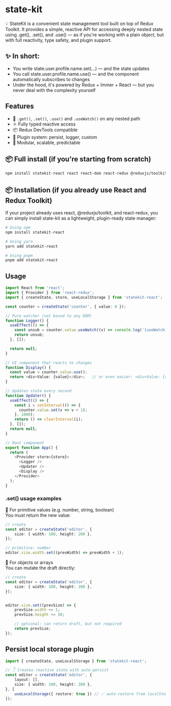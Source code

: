 # state-kit

💡 StateKit is a convenient state management tool built on top of Redux Toolkit.
It provides a simple, reactive API for accessing deeply nested state using .get(), .set(), and .use() —
as if you're working with a plain object, but with full reactivity, type safety, and plugin support.


## ✨ In short:
* You write state.user.profile.name.set(...) — and the state updates  
* You call state.user.profile.name.use() — and the component automatically subscribes to changes  
* Under the hood, it's powered by Redux + Immer + React — but you never deal with the complexity yourself


## Features
- 🔁 `.get()`, `.set()`, `.use()` and `.useWatch()` on any nested path
- ⚛️ Fully typed reactive access
- 📦 Redux DevTools compatible
- 🔌 Plugin system: persist, logger, custom
- 🧩 Modular, scalable, predictable



## 📦 Full install (if you're starting from scratch)

```bash
npm install statekit-react react react-dom react-redux @reduxjs/toolkit
```

## 📦 Installation (if you already use React and Redux Toolkit) 
If your project already uses react, @reduxjs/toolkit, and react-redux, you can simply install state-kit as a lightweight, plugin-ready state manager:

```bash
# Using npm
npm install statekit-react

# Using yarn
yarn add statekit-react

# Using pnpm
pnpm add statekit-react
```

## Usage

```ts
import React from 'react';
import { Provider } from 'react-redux';
import { createState, store, useLocalStorage } from 'statekit-react';

const counter = createState('counter', { value: 0 });

// Pure watcher (not bound to any DOM)
function Logger() {
  useEffect(() => {
    const unsub = counter.value.useWatch((v) => console.log('[useWatch] value changed:', v));
    return unsub;
  }, []);

  return null;
}

// UI component that reacts to changes
function Display() {
  const value = counter.value.use();
  return <div>Value: {value}</div>;   // or even easier: <div>Value: {counter.value.use()}</div>
}

// Updates state every second
function Updater() {
  useEffect(() => {
    const i = setInterval(() => {
      counter.value.set(v => v + 1);
    }, 1000);
    return () => clearInterval(i);
  }, []);
  return null;
}

// Root component
export function App() {
  return (
    <Provider store={store}>
      <Logger />
      <Updater />
      <Display />
    </Provider>
  );
}

```

### .set() usage examples
🔢 For primitive values (e.g. number, string, boolean)  
You must return the new value:
```ts
// create
const editor = createState('editor', {
    size: { width: 100, height: 200 },
});

// primitive: number
editor.size.width.set((prevWidth) => prevWidth + 1);
```

🧱 For objects or arrays  
You can mutate the draft directly:
```ts
// create
const editor = createState('editor', {
    size: { width: 100, height: 200 },
});


editor.size.set((prevSize) => {
    prevSize.width += 1;
    prevSize.height += 10;

    // optional: can return draft, but not required
    return prevSize;
});
```

## Persist local storage plugin

```ts
import { createState, useLocalStorage } from 'statekit-react';

// 👇 Creates reactive state with auto-persist
const editor = createState('editor', {
    layout: [],
    size: { width: 100, height: 200 },
}, [
    useLocalStorage({ restore: true }) // ✅ auto-restore from localStorage
]);

```


